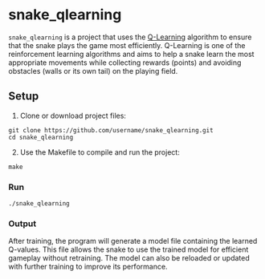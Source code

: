 # snake_qlearning

`snake_qlearning` is a project that uses the [Q-Learning](https://en.wikipedia.org/wiki/Q-learning) algorithm to ensure that the snake plays the game most efficiently. Q-Learning is one of the reinforcement learning algorithms and aims to help a snake learn the most appropriate movements while collecting rewards (points) and avoiding obstacles (walls or its own tail) on the playing field.

## Setup

1. Clone or download project files:

```
git clone https://github.com/username/snake_qlearning.git
cd snake_qlearning
```

2. Use the Makefile to compile and run the project:

```
make
```

### Run
```
./snake_qlearning
```

### Output

After training, the program will generate a model file containing the learned Q-values. This file allows the snake to use the trained model for efficient gameplay without retraining. The model can also be reloaded or updated with further training to improve its performance.
